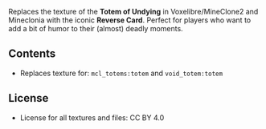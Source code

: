 Replaces the texture of the **Totem of Undying** in Voxelibre/MineClone2 and Mineclonia with the iconic **Reverse Card**.
Perfect for players who want to add a bit of humor to their (almost) deadly moments. 

## Contents

* Replaces texture for: `mcl_totems:totem` and `void_totem:totem`

## License

* License for all textures and files: CC BY 4.0

